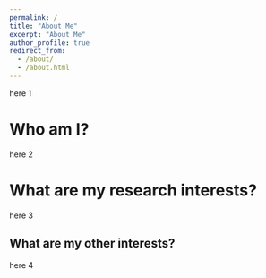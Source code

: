 ```yaml
---
permalink: /
title: "About Me"
excerpt: "About Me"
author_profile: true
redirect_from: 
  - /about/
  - /about.html
---
```

here 1

Who am I?
======
here 2

What are my research interests?
======
here 3

What are my other interests?
------
here 4
